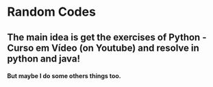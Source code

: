 # Random Codes

## The main idea is get the exercises of Python - Curso em Vídeo (on Youtube) and resolve in python and java!
#### But maybe I do some others things too.
